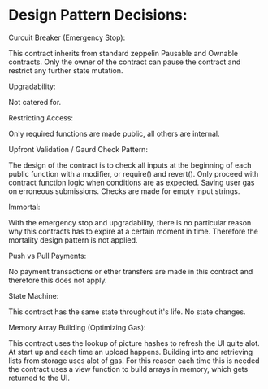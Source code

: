 Design Pattern Decisions:
========================

Curcuit Breaker (Emergency Stop):

This contract inherits from standard zeppelin Pausable and Ownable contracts. Only the owner of the contract can pause the contract and restrict any further state mutation.

Upgradability:

Not catered for.


Restricting Access:

Only required functions are made public, all others are internal.
 

Upfront Validation / Gaurd Check Pattern:

The design of the contract is to check all inputs at the beginning of each public function with a modifier, or require() and revert().
Only proceed with contract function logic when conditions are as expected. Saving user gas on erroneous submissions.
Checks are made for empty input strings.

Immortal:

With the emergency stop and upgradability, there is no particular reason why this contracts has to expire at a certain moment in time. Therefore the mortality design pattern is not applied.

Push vs Pull Payments:

No payment transactions or ether transfers are made in this contract and therefore this does not apply.

State Machine:

This contract has the same state throughout it's life. No state changes. 

Memory Array Building (Optimizing Gas):

This contract uses the lookup of picture hashes to refresh the UI quite alot. At start up and each time an upload happens.
Building into and retrieving lists from storage uses alot of gas.
For this reason each time this is needed the contract uses a view function to build arrays in memory, which gets returned to the UI.
